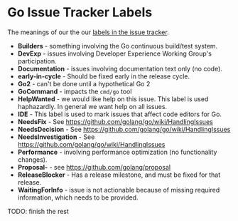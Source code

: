 # Go Issue Tracker Labels

The meanings of our the our [labels in the issue tracker](https://github.com/golang/go/labels).

* **Builders** - something involving the Go continuous build/test system.
* **DevExp** - issues involving Developer Experience Working Group's participation.
* **Documentation** - issues involving documentation text only (no code).
* **early-in-cycle** - Should be fixed early in the release cycle.
* **Go2** - can't be done until a hypothetical Go 2
* **GoCommand** - impacts the `cmd/go` tool
* **HelpWanted** - we would like help on this issue. This label is used haphazardly. In general we want help on all issues.
* **IDE** - This label is used to mark issues that affect code editors for Go.
* **NeedsFix** - See https://github.com/golang/go/wiki/HandlingIssues
* **NeedsDecision** - See https://github.com/golang/go/wiki/HandlingIssues
* **NeedsInvestigation** - See https://github.com/golang/go/wiki/HandlingIssues
* **Performance** - involving performance optimization (no functionality changes).
* **Proposal-** - see https://github.com/golang/proposal
* **ReleaseBlocker** - Has a release milestone, and must be fixed for that release.
* **WaitingForInfo** - issue is not actionable because of missing required information, which needs to be provided.

TODO: finish the rest